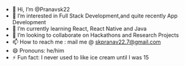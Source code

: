 - 👋 Hi, I’m @Pranavsk22
- 👀 I’m interested in Full Stack Development,and quite recently App Development
- 🌱 I’m currently learning React, React Native and Java
- 💞️ I’m looking to collaborate on Hackathons and Research Projects
- 📫 How to reach me : mail me @ skpranav22.7@gmail.com
- 😄 Pronouns: he/him
- ⚡ Fun fact: I never used to like ice cream until I was 15

<!---
Pranavsk22/Pranavsk22 is a ✨ special ✨ repository because its `README.md` (this file) appears on your GitHub profile.
You can click the Preview link to take a look at your changes.
--->
